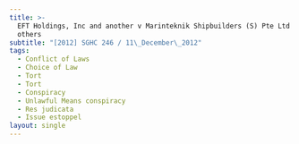 ```yaml
---
title: >-
  EFT Holdings, Inc and another v Marinteknik Shipbuilders (S) Pte Ltd and
  others
subtitle: "[2012] SGHC 246 / 11\_December\_2012"
tags:
  - Conflict of Laws
  - Choice of Law
  - Tort
  - Tort
  - Conspiracy
  - Unlawful Means conspiracy
  - Res judicata
  - Issue estoppel
layout: single
---
```


